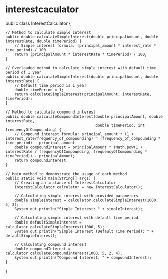 # interestcaculator
public class InterestCalculator {

    // Method to calculate simple interest
    public double calculateSimpleInterest(double principalAmount, double interestRate, double timePeriod) {
        // Simple interest formula: (principal_amount * interest_rate * time_period) / 100
        return (principalAmount * interestRate * timePeriod) / 100;
    }

    // Overloaded method to calculate simple interest with default time period of 1 year
    public double calculateSimpleInterest(double principalAmount, double interestRate) {
        // Default time period is 1 year
        double timePeriod = 1;
        return calculateSimpleInterest(principalAmount, interestRate, timePeriod);
    }

    // Method to calculate compound interest
    public double calculateCompoundInterest(double principalAmount, double interestRate,
                                            double timePeriod, int frequencyOfCompounding) {
        // Compound interest formula: principal_amount * (1 + interest_rate/frequency_of_compounding) ^ (frequency_of_compounding * time_period) - principal_amount
        double compoundInterest = principalAmount * (Math.pow(1 + interestRate / frequencyOfCompounding, frequencyOfCompounding * timePeriod)) - principalAmount;
        return compoundInterest;
    }

    // Main method to demonstrate the usage of each method
    public static void main(String[] args) {
        // Creating an instance of InterestCalculator
        InterestCalculator calculator = new InterestCalculator();

        // Calculating simple interest with provided parameters
        double simpleInterest = calculator.calculateSimpleInterest(1000, 5, 2);
        System.out.println("Simple Interest: " + simpleInterest);

        // Calculating simple interest with default time period
        double defaultSimpleInterest = calculator.calculateSimpleInterest(1000, 5);
        System.out.println("Simple Interest (Default Time Period): " + defaultSimpleInterest);

        // Calculating compound interest
        double compoundInterest = calculator.calculateCompoundInterest(1000, 5, 2, 4);
        System.out.println("Compound Interest: " + compoundInterest);
    }
}
